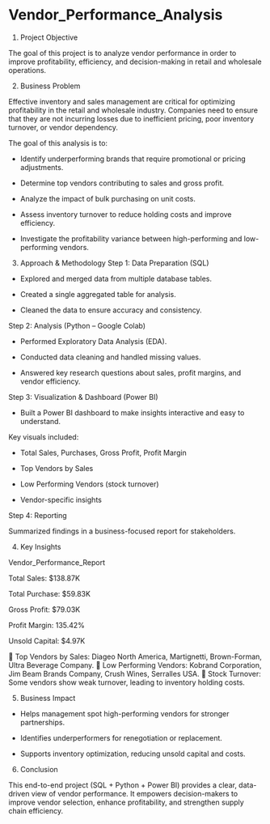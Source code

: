 # Vendor_Performance_Analysis

1. Project Objective

The goal of this project is to analyze vendor performance in order to improve profitability, efficiency, and decision-making in retail and wholesale operations.


2. Business Problem

Effective inventory and sales management are critical for optimizing profitability in the retail and wholesale industry. Companies need to ensure that they are not incurring losses due to inefficient pricing, poor inventory turnover, or vendor dependency.

The goal of this analysis is to:

* Identify underperforming brands that require promotional or pricing adjustments.

* Determine top vendors contributing to sales and gross profit.

* Analyze the impact of bulk purchasing on unit costs.

* Assess inventory turnover to reduce holding costs and improve efficiency.

* Investigate the profitability variance between high-performing and low-performing vendors.


3. Approach & Methodology
Step 1: Data Preparation (SQL)

* Explored and merged data from multiple database tables.

* Created a single aggregated table for analysis.

* Cleaned the data to ensure accuracy and consistency.

Step 2: Analysis (Python – Google Colab)

* Performed Exploratory Data Analysis (EDA).

* Conducted data cleaning and handled missing values.

* Answered key research questions about sales, profit margins, and vendor efficiency.



Step 3: Visualization & Dashboard (Power BI)

* Built a Power BI dashboard to make insights interactive and easy to understand.

Key visuals included:

* Total Sales, Purchases, Gross Profit, Profit Margin

* Top Vendors by Sales

* Low Performing Vendors (stock turnover)

* Vendor-specific insights



Step 4: Reporting

Summarized findings in a business-focused report for stakeholders.



4. Key Insights

Vendor_Performance_Report

Total Sales: $138.87K

Total Purchase: $59.83K

Gross Profit: $79.03K

Profit Margin: 135.42%

Unsold Capital: $4.97K

🔹 Top Vendors by Sales: Diageo North America, Martignetti, Brown-Forman, Ultra Beverage Company.
🔹 Low Performing Vendors: Kobrand Corporation, Jim Beam Brands Company, Crush Wines, Serralles USA.
🔹 Stock Turnover: Some vendors show weak turnover, leading to inventory holding costs.



5. Business Impact

* Helps management spot high-performing vendors for stronger partnerships.

* Identifies underperformers for renegotiation or replacement.

* Supports inventory optimization, reducing unsold capital and costs.

6. Conclusion

This end-to-end project (SQL + Python + Power BI) provides a clear, data-driven view of vendor performance. It empowers decision-makers to improve vendor selection, enhance profitability, and strengthen supply chain efficiency.


